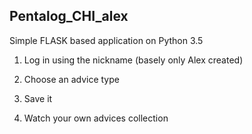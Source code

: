 ## Pentalog_CHI_alex

Simple FLASK based application on Python 3.5

1) Log in using the nickname (basely only Alex created)

2) Choose an advice type

3) Save it

4) Watch your own advices collection


